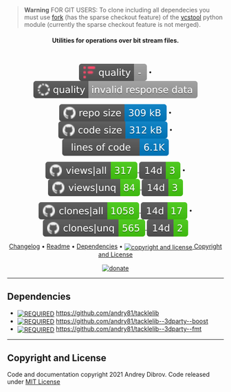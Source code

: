> **Warning** FOR GIT USERS: To clone including all dependecies you must use [fork](https://github.com/plusone-robotics/vcstool) (has the sparse checkout feature) of the [vcstool](https://github.com/dirk-thomas/vcstool) python module (currently the sparse checkout feature is not merged).

<h4 align="center">
Utilities for operations over bit stream files.<br/><br/>

##

<p align="center">
  <a href="https://www.codefactor.io/repository/github/andry81/bittools">
    <img src="https://github.com/andry81-cache/andry81--gh-content-cache/raw/master/repo/andry81/bittools/badges/metrics/codefactor-grade.svg" valign="middle" alt="codefactor.io|quality" /></a>
• <a href="https://www.codacy.com/gh/andry81/bittools/dashboard?utm_source=github.com&amp;utm_medium=referral&amp;utm_content=andry81/bittools&amp;utm_campaign=Badge_Grade">
    <img src="https://github.com/andry81-cache/andry81--gh-content-cache/raw/master/repo/andry81/bittools/badges/metrics/codacy-grade.svg" valign="middle" alt="codacy.com|quality" /></a>
<!-- -- >
• <a href="https://lgtm.com/projects/g/andry81/bittools/context:python">
    <img src="https://github.com/andry81-cache/andry81--gh-content-cache/raw/master/repo/andry81/bittools/badges/metrics/lgtm-grade-python.svg" valign="middle" alt="lgtm.com|quality|python" /></a>
  <a href="https://lgtm.com/projects/g/andry81/bittools/alerts">
    <img src="https://github.com/andry81-cache/andry81--gh-content-cache/raw/master/repo/andry81/bittools/badges/metrics/lgtm-alerts.svg" valign="middle" alt="lgtm.com|alerts" /></a>
<!-- -->
</p>

<!-- -- >
<p align="center">
  <a href="https://codeclimate.com/github/andry81/bittools/maintainability">
    <img src="https://github.com/andry81-cache/andry81--gh-content-cache/raw/master/repo/andry81/bittools/badges/metrics/codeclimate-maintainability.svg" valign="middle" alt="codeclimate.com|maintainability" /></a>
  <a href="https://codeclimate.com/github/andry81/bittools/issues">
    <img src="https://github.com/andry81-cache/andry81--gh-content-cache/raw/master/repo/andry81/bittools/badges/metrics/codeclimate-issues.svg" valign="middle" alt="codeclimate.com|issues" /></a>
  <a href="https://codeclimate.com/github/andry81/bittools/trends/technical_debt">
    <img src="https://github.com/andry81-cache/andry81--gh-content-cache/raw/master/repo/andry81/bittools/badges/metrics/codeclimate-tech-debt.svg" valign="middle" alt="codeclimate.com|debt" /></a>
</p>
<!-- -->

<p align="center">
  <a href="#">
    <img src="https://github.com/andry81-cache/andry81--gh-content-cache/raw/master/repo/andry81/bittools/badges/metrics/shields-repo-size.svg" valign="middle" alt="GitHub repo size in bytes" /></a>
• <a href="#">
    <img src="https://github.com/andry81-cache/andry81--gh-content-cache/raw/master/repo/andry81/bittools/badges/metrics/shields-code-size.svg" valign="middle" alt="code size in bytes" /></a>
• <a href="https://github.com/XAMPPRocky/tokei">
    <img src="https://github.com/andry81-cache/andry81--gh-content-cache/raw/master/repo/andry81/bittools/badges/metrics/tokei-lines-of-code.svg" valign="middle" alt="lines of code by tokei.rs" /></a>
</p>

<p align="center">
  <a href="https://github.com/andry81-stats/bittools--gh-stats/commits/master/traffic/views">
    <img src="https://github.com/andry81-cache/andry81--gh-content-cache/raw/master/repo/andry81/bittools/badges/traffic/views/all.svg" valign="middle" alt="GitHub views|any|total" />
    <img src="https://github.com/andry81-cache/andry81--gh-content-cache/raw/master/repo/andry81/bittools/badges/traffic/views/all-14d.svg" valign="middle" alt="GitHub views|any|14d" /></a>
• <a href="https://github.com/andry81-stats/bittools--gh-stats/commits/master/traffic/views">
    <img src="https://github.com/andry81-cache/andry81--gh-content-cache/raw/master/repo/andry81/bittools/badges/traffic/views/unq.svg" valign="middle" alt="GitHub views|unique per day|total" />
    <img src="https://github.com/andry81-cache/andry81--gh-content-cache/raw/master/repo/andry81/bittools/badges/traffic/views/unq-14d.svg" valign="middle" alt="GitHub views|unique per day|14d" /></a>
</p>

<p align="center">
  <a href="https://github.com/andry81-stats/bittools--gh-stats/commits/master/traffic/clones">
    <img src="https://github.com/andry81-cache/andry81--gh-content-cache/raw/master/repo/andry81/bittools/badges/traffic/clones/all.svg" valign="middle" alt="GitHub clones|any|total" />
    <img src="https://github.com/andry81-cache/andry81--gh-content-cache/raw/master/repo/andry81/bittools/badges/traffic/clones/all-14d.svg" valign="middle" alt="GitHub clones|any|14d" /></a>
• <a href="https://github.com/andry81-stats/bittools--gh-stats/commits/master/traffic/clones">
    <img src="https://github.com/andry81-cache/andry81--gh-content-cache/raw/master/repo/andry81/bittools/badges/traffic/clones/unq.svg" valign="middle" alt="GitHub clones|unique per day|total" />
    <img src="https://github.com/andry81-cache/andry81--gh-content-cache/raw/master/repo/andry81/bittools/badges/traffic/clones/unq-14d.svg" valign="middle" alt="GitHub clones|unique per day|14d" /></a>
</p>

<p align="center">
  <a href="https://github.com/andry81/bittools/blob/master/changelog.txt">Changelog</a>
• <a href="https://github.com/andry81/bittools/blob/master/README_EN.txt">Readme</a>
• <a href="#dependecies">Dependencies</a>
• <a href="#copyright-and-license"><img src="https://raw.githubusercontent.com/andry81-cache/andry81--gh-content-cache/master/common/badges/license/mit-license.svg" valign="middle" alt="copyright and license" />&nbsp;Copyright and License</a>
</p>

<p align="center">
  <a href="https://github.com/andry81/donate"><img src="https://raw.githubusercontent.com/andry81-cache/andry81--gh-content-cache/master/common/badges/donate/donate.svg" valign="middle" alt="donate" /></a>
</p>

---

## <a name="dependecies">Dependencies</a>

* <a href="#"><img src="https://raw.githubusercontent.com/andry81-cache/andry81--gh-content-cache/master/common/badges/static/REQUIRED.svg" valign="middle" alt="REQUIRED" /></a> https://github.com/andry81/tacklelib
* <a href="#"><img src="https://raw.githubusercontent.com/andry81-cache/andry81--gh-content-cache/master/common/badges/static/REQUIRED.svg" valign="middle" alt="REQUIRED" /></a> https://github.com/andry81/tacklelib--3dparty--boost
* <a href="#"><img src="https://raw.githubusercontent.com/andry81-cache/andry81--gh-content-cache/master/common/badges/static/REQUIRED.svg" valign="middle" alt="REQUIRED" /></a> https://github.com/andry81/tacklelib--3dparty--fmt

---

## <a name="copyright-and-license">Copyright and License</a>

Code and documentation copyright 2021 Andrey Dibrov. Code released under [MIT License](https://github.com/andry81/bittools/blob/master/license.txt)
